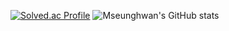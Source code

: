 [![Solved.ac Profile](http://mazassumnida.wtf/api/generate_badge?boj=minccc427)](https://solved.ac/minccc427)
![Mseunghwan's GitHub stats](https://github-readme-stats.vercel.app/api?username=Mseunghwan&show_icons=true&theme=dark)
